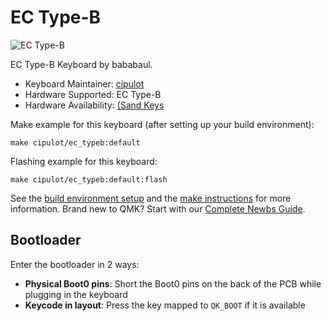 # EC Type-B

![EC Type-B](https://i.imgur.com/B6yFoUJh.jpg)

EC Type-B Keyboard by bababaul.

* Keyboard Maintainer: [cipulot](https://github.com/cipulot)
* Hardware Supported: EC Type-B
* Hardware Availability: [(Sand Keys](https://sandkeys.me/)

Make example for this keyboard (after setting up your build environment):

    make cipulot/ec_typeb:default

Flashing example for this keyboard:

    make cipulot/ec_typeb:default:flash

See the [build environment setup](https://docs.qmk.fm/#/getting_started_build_tools) and the [make instructions](https://docs.qmk.fm/#/getting_started_make_guide) for more information. Brand new to QMK? Start with our [Complete Newbs Guide](https://docs.qmk.fm/#/newbs).

## Bootloader

Enter the bootloader in 2 ways:

* **Physical Boot0 pins**: Short the Boot0 pins on the back of the PCB while plugging in the keyboard
* **Keycode in layout**: Press the key mapped to `QK_BOOT` if it is available
